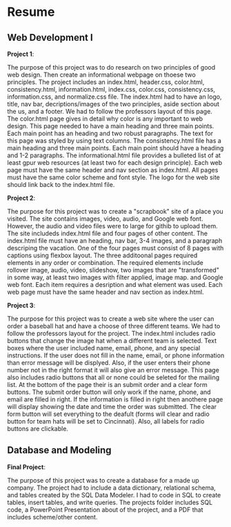 # Resume

## Web Development I

**Project 1**:

The purpose of this project was to do research on two principles of good web design. Then create an informational webpage on thoese two principles. The project includes an index.html, header.css, color.html, consistency.html, information.html, index.css, color.css, consistency.css, information.css, and normalize.css file.
The index.html had to have an logo, title, nav bar, decriptions/images of the two principles, aside section about the us, and a footer. We had to follow the professors layout of this page. The color.html page gives in detail why color is any important to web design. This page needed to have a main heading and three main points. Each main point has an heading and two robust paragraphs. The text for this page was styled by using text columns. The consistency.html file has a main heading and three main points. Each main point should have a heading and 1-2 paragraphs. The informational.html file provides a bulleted list of at least gpur web resources (at least two for each design principle). Each web page must have the same header and nav section as index.html. All pages must have the same color scheme and font style. The logo for the web site should link back to the index.html file. 


**Project 2**:

The purpose for this project was to create a "scrapbook" site of a place you visited. The site contains images, video, audio, and Google web font. However, the audio and video files were to large for githib to upload them. The site includeds index.html file and four pages of other content. The index.html file must have an heading, nav bar, 3-4 images, and a paragraph descriping the vacation. One of the four pages must consist of 8 pages with captions using flexbox layout. The three additoonal pages required elements in any order or combination. The required elements include rollover image, audio, video, slideshow, two images that are "transformed" in some way, at least two images with filter applied, image map. and Google web font. Each item requires a desription and what element was used. Each web page must have the same header and nav section as index.html. 


**Project 3**:

The purpose for this project was to create a web site where the user can order a baseball hat and have a choose of three different teams. We had to follow the professors layout for the project. The index.html includes radio buttons that change the image hat when a different team is selected. Text boxes where the user included name, email, phone, and any special instructions. If the user does not fill in the name, email, or phone information than error message will be displyed. Also, if the user enters their phone number not in the right format it will also give an error message. This page also includes radio buttons that all or none could be seleted for the mailing list. At the bottom of the page their is an submit order and a clear form buttons. The submit order button will only work if the name, phone, and email are filled in right. If the information is filled in right then anothere page will display showing the date and time the order was submitted. The clear form button will set everything to the deafult (forms will clear and radio button for team hats will be set to Cincinnati). Also, all labels for radio buttons are clickable.  


## Database and Modeling 

**Final Project**:

The purpose of this project was to create a database for a made up company. The project had to include a data dictionary, relational schema, and tables created by the SQL Data Modeler. I had to code in SQL to create tables, insert tables, and write queries. The projects folder includes SQL code, a PowerPoint Presentation about of the project, and a PDF that includes scheme/other content.


